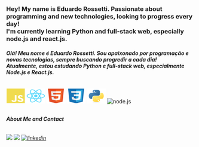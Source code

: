 <h3>Hey!  My name is Eduardo Rossetti. Passionate about programming and new technologies, looking to progress every day!
<br>I'm currently learning Python and full-stack web, especially node.js and react.js.</h1>

<h4><i>Olá! Meu nome é Eduardo Rossetti. Sou apaixonado por programação e novas tecnologias, sempre buscando progredir a cada dia!
  <br>Atualmente, estou estudando Python e full-stack web, especialmente Node.js e React.js.</i></h3>

<div style="display: inline_block"><br>
  <img alt="js" height="40" width="50" src="https://raw.githubusercontent.com/devicons/devicon/master/icons/javascript/javascript-plain.svg">
  <img alt="react" height="40" width="50" src="https://raw.githubusercontent.com/devicons/devicon/master/icons/react/react-original.svg">
  <img alt="html" height="40" width="50" src="https://raw.githubusercontent.com/devicons/devicon/master/icons/html5/html5-original.svg">
  <img alt="css" height="40" width="50" src="https://raw.githubusercontent.com/devicons/devicon/master/icons/css3/css3-original.svg">
  <img alt="python" height="40" width="50" src="https://raw.githubusercontent.com/devicons/devicon/master/icons/python/python-original.svg">
  <img alt="node.js" height="40" width="50" src="https://cdn.jsdelivr.net/gh/devicons/devicon/icons/nodejs/nodejs-original.svg">
</div>
  
##
 
<div>
  <h6><b>About Me and Contact</b><h6>
  <a href="https://www.instagram.com/eduardorossetti7/" target="_blank"><img src="https://img.shields.io/badge/-Instagram-%23E4405F?style=for-the-badge&logo=instagram&logoColor=white"></a>
  <a href = "mailto:edurossettimelo@hotmail.com" target="_blank"><img src="https://img.shields.io/badge/Microsoft_Outlook-0078D4?style=for-the-badge&logo=microsoft-outlook&logoColor=white"></a>
  <a href="https://www.linkedin.com/in/eduardo-rossetti/" target="_blank"><img alt="linkedin" src="https://img.shields.io/badge/LinkedIn-0077B5?style=for-the-badge&logo=linkedin&logoColor=white"></a>
</div>
